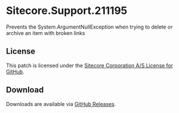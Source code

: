 # Sitecore.Support.211195
Prevents the System.ArgumentNullException when trying to delete or archive an item with broken links

## License  
This patch is licensed under the [Sitecore Corporation A/S License for GitHub](https://github.com/sitecoresupport/Sitecore.Support.211195/blob/master/LICENSE).  

## Download  
Downloads are available via [GitHub Releases](https://github.com/sitecoresupport/Sitecore.Support.211195/releases).  
